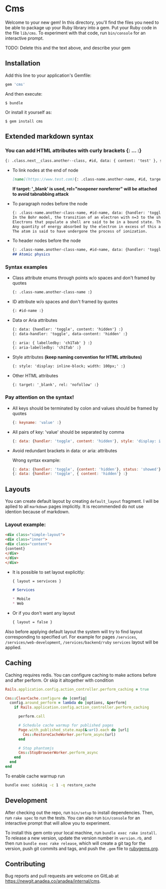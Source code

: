 # Cms

Welcome to your new gem! In this directory, you'll find the files you need to be able to package up your Ruby library into a gem. Put your Ruby code in the file `lib/cms`. To experiment with that code, run `bin/console` for an interactive prompt.

TODO: Delete this and the text above, and describe your gem

## Installation

Add this line to your application's Gemfile:

```ruby
gem 'cms'
```

And then execute:

    $ bundle

Or install it yourself as:

    $ gem install cms

## Extended markdown syntax

### You can add HTML attributes with curly brackets {: ... :}<br>

``` markdown
{: .class.next__class.another--class, #id, data: { content: 'test' }, style: 'display: inline-block;', target: '_blank', rel: 'nofollow',  aria: { labelledby: 'ch1Tab' } :}
```

- To link nodes at the end of node

  ``` markdown
  [name](https://www.test.com){: .class-name.another-name, #id, target: '_blank', rel: 'nofollow' :}
  ```

  **If target: '_blank' is used, rel="noopener noreferrer" will be attached to avoid tabnabbing attack**

- To paragraph nodes before the node

  ``` markdown
  {: .class-name.another-class-name, #id-name, data: {handler: 'toggle', content: 'hidden'} :}
  In the Bohr model, the transition of an electron with n=3 to the shell n=2 is shown, where a photon is emitted. An electron from shell (n=2) must have been removed beforehand by ionization
  Electrons that populate a shell are said to be in a bound state. The energy necessary to remove an electron from its shell (taking it to infinity) is called the binding energy.
  Any quantity of energy absorbed by the electron in excess of this amount is converted to kinetic energy according to the conservation of energy.
  The atom is said to have undergone the process of ionization.
  ```

- To header nodes before the node

  ``` markdown
  {: .class-name.another-class-name, #id-name, data: {handler: 'toggle', content: 'hidden'} :}
  ## Atomic physics
  ```

### Syntax examples

- Class attribute enums through points w/o spaces and don't framed by quotes

  ``` markdown
  {: .class-name.another-class-name :}
  ```

- ID attribute w/o spaces and don't framed by quotes

  ``` markdown
  {: #id-name :}
  ```

- Data or Aria attributes

  ``` markdown
  {: data: {handler: 'toggle', content: 'hidden'} :}
  {: data-handler: 'toggle', data-content: 'hidden' :}

  {: aria: { labelledby: 'ch1Tab' } :}
  {: aria-labelledby: 'ch1Tab' :}
  ```

- Style attributes **(keep naming convention for HTML attributes)**

  ``` markdown
  {: style: 'display: inline-block; width: 100px;' :}
  ```

- Other HTML attributes

  ``` markdown
  {: target: '_blank', rel: 'nofollow' :}
  ```

### Pay attention on the syntax!

- All keys should be terminated by colon and values should be framed by quotes

  ``` js
  {: keyname: 'value' :}
  ```

- All pairs of key: 'value' should be separated by comma

  ``` js
  {: data: {handler: 'toggle', content: 'hidden'}, style: 'display: inline-block;' :}
  ```

- Avoid redundant brackets in data: or aria: attributes

  Wrong syntax example:

  ```js
  {: data: {handler: 'toggle', {content: 'hidden'}, status: 'showed'} :}
  {: data: {handler: 'toggle', { content: 'hidden'} :}
  ```

## Layouts

You can create default layout by creating `default_layout` fragment.
I will be aplied to all `markdown` pages implicitly. It is recommended
do not use idention because of markdown.

### Layout example:

``` html
<div class="simple-layout">
<div class="inner">
<div class="content">
{content}
</div>
</div>
</div>
```

- It is possible to set layout explicitly:

  ``` markdown
  { layout = servivces }

  # Services

  * Mobile
  * Web
  ```

- Or if you don't want any layout

  ``` markdown
  { layout = false }
  ```

Also before applying  default layout the system will try to find layout
corresponding to specified url. For example for pages `/services`,
`/services/web-development`, `/services/backend/ruby` `services` layout
will be applied.

## Caching

Caching requires redis. You can configure caching to make actions
before and after perform. Or skip it altogether with condition

``` ruby
Rails.application.config.action_controller.perform_caching = true

Cms::ClearCache.configure do |config|
  config.around_perform = lambda do |options, &perform|
    if Rails.application.config.action_controller.perform_caching

      perform.call

      # Schedule cache warmup for published pages
      Page.with_published_state.map(&:url).each do |url|
        Cms::RestoreCacheWorker.perform_async(url)
      end

      # Stop phantomjs
      Cms::StopBrowserWorker.perform_async
    end
  end
end

```

To enable cache warmup run

``` sh
bundle exec sidekiq -c 1 -q restore_cache
```

## Development

After checking out the repo, run `bin/setup` to install dependencies. Then, run `rake spec` to run the tests. You can also run `bin/console` for an interactive prompt that will allow you to experiment.

To install this gem onto your local machine, run `bundle exec rake install`. To release a new version, update the version number in `version.rb`, and then run `bundle exec rake release`, which will create a git tag for the version, push git commits and tags, and push the `.gem` file to [rubygems.org](https://rubygems.org).

## Contributing

Bug reports and pull requests are welcome on GitLab at https://newgit.anadea.co/anadea/internal/cms.
